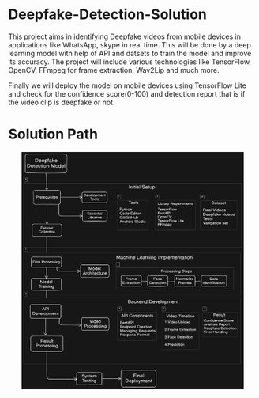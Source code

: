 # Deepfake-Detection-Solution

This project aims in identifying Deepfake videos from mobile devices in applications like WhatsApp, skype in real time. This will be done by a deep learning model with help of API and datsets to train the model and improve its accuracy. 
The project will include various technologies like TensorFlow, OpenCV, FFmpeg for frame extraction, Wav2Lip and much more. 

Finally we will deploy the model on mobile devices using TensorFlow Lite and check for the confidence score(0-100) and detection report that is if the video clip is deepfake or not.
# Solution Path
<p align="center">
<img src="Solution_flowchart.png" width="450" height="480">
</p>
